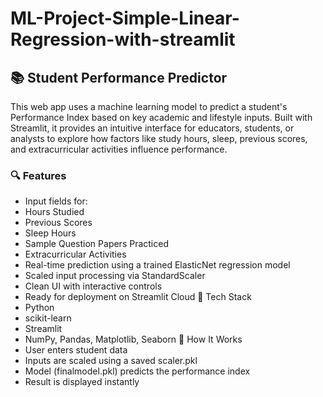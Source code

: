 # ML-Project-Simple-Linear-Regression-with-streamlit
## 📚 Student Performance Predictor
This web app uses a machine learning model to predict a student's Performance Index based on key academic and lifestyle inputs. Built with Streamlit, it provides an intuitive interface for educators, students, or analysts to explore how factors like study hours, sleep, previous scores, and extracurricular activities influence performance.
### 🔍 Features
- Input fields for:
- Hours Studied
- Previous Scores
- Sleep Hours
- Sample Question Papers Practiced
- Extracurricular Activities
- Real-time prediction using a trained ElasticNet regression model
- Scaled input processing via StandardScaler
- Clean UI with interactive controls
- Ready for deployment on Streamlit Cloud
🧠 Tech Stack
- Python
- scikit-learn
- Streamlit
- NumPy, Pandas, Matplotlib, Seaborn
🚀 How It Works
- User enters student data
- Inputs are scaled using a saved scaler.pkl
- Model (finalmodel.pkl) predicts the performance index
- Result is displayed instantly
